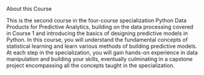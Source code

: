 About this Course

This is the second course in the four-course specialization Python Data Products for Predictive Analytics, building on the data processing covered in Course 1 and introducing the basics of designing predictive models in Python. In this course, you will understand the fundamental concepts of statistical learning and learn various methods of building predictive models. At each step in the specialization, you will gain hands-on experience in data manipulation and building your skills, eventually culminating in a capstone project encompassing all the concepts taught in the specialization.
